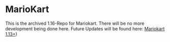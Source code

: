 MarioKart
=========

This is the archived 1.16-Repo for Mariokart. There will be no more development being done here.
Future Updates will be found here: [Mariokart 1.13+](https://github.com/Jakllp/MarioKart-1.13plus))